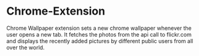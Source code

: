 # Chrome-Extension
Chrome Wallpaper extension sets a new chrome wallpaper whenever the user opens a new tab.
It fetches the photos from the api call to flickr.com and displays the recently added pictures by different public users from all over the world.
